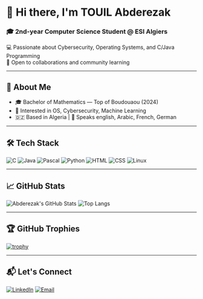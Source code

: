 # 👋 Hi there, I'm TOUIL Abderezak

### 🎓 2nd-year Computer Science Student @ ESI Algiers  
💻 Passionate about Cybersecurity, Operating Systems, and C/Java Programming  
🚀 Open to collaborations and community learning

---

## 📌 About Me

- 🎓 Bachelor of Mathematics — Top  of Boudouaou (2024)
- 🔐 Interested in OS, Cybersecurity, Machine Learning
- 🇩🇿 Based in Algeria | 💬 Speaks english, Arabic, French, German

---

## 🛠️ Tech Stack

![C](https://img.shields.io/badge/-C-00599C?style=flat&logo=c)
![Java](https://img.shields.io/badge/-Java-007396?style=flat&logo=java)
![Pascal](https://img.shields.io/badge/-Pascal-0095D5?style=flat&logo=delphi)
![Python](https://img.shields.io/badge/-Python-3776AB?style=flat&logo=python)
![HTML](https://img.shields.io/badge/-HTML5-E34F26?style=flat&logo=html5)
![CSS](https://img.shields.io/badge/-CSS3-1572B6?style=flat&logo=css3)
![Linux](https://img.shields.io/badge/-Linux-FCC624?style=flat&logo=linux)

---

## 📈 GitHub Stats

![Abderezak's GitHub Stats](https://github-readme-stats.vercel.app/api?username=MrTOUIL&show_icons=true&theme=tokyonight)
![Top Langs](https://github-readme-stats.vercel.app/api/top-langs/?username=MrTOUIL&layout=compact&theme=tokyonight)

---

## 🏆 GitHub Trophies

[![trophy](https://github-profile-trophy.vercel.app/?username=MrTOUIL&theme=onedark)](https://github.com/ryo-ma/github-profile-trophy)

---

## 📬 Let's Connect

[![LinkedIn](https://img.shields.io/badge/LinkedIn-blue?style=for-the-badge&logo=linkedin)](https://linkedin.com/in/touil-abderezak-34b95732b)
[![Email](https://img.shields.io/badge/Gmail-red?style=for-the-badge&logo=gmail&logoColor=white)](mailto:oa_touil@esi.dz)
